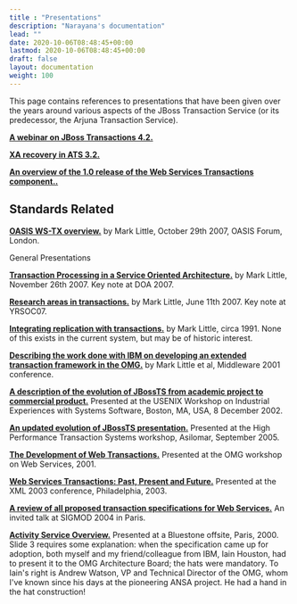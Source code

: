 ```yaml
---
title : "Presentations"
description: "Narayana's documentation"
lead: ""
date: 2020-10-06T08:48:45+00:00
lastmod: 2020-10-06T08:48:45+00:00
draft: false
layout: documentation
weight: 100
---
```

This page contains references to presentations that have been given over
the years around various aspects of the JBoss Transaction Service (or
its predecessor, the Arjuna Transaction Service).

**[A webinar on JBoss Transactions
4.2.](https://downloads.jboss.org/jbosstm/dms/jbosstm/resources/presentations/JBossTSwebinar.pdf)**

**[XA recovery in ATS
3.2.](https://downloads.jboss.org/jbosstm/dms/jbosstm/resources/presentations/XARecoveryIn3_2.pdf)**

**[An overview of the 1.0 release of the Web Services Transactions
component..](https://downloads.jboss.org/jbosstm/dms/jbosstm/resources/presentations/XTSOverview.pdf)**

Standards Related
-----------------

**[OASIS WS-TX
overview.](https://downloads.jboss.org/jbosstm/dms/jbosstm/resources/presentations/OASISForum2007.pdf)**
by Mark Little, October 29th 2007, OASIS Forum, London.

General Presentations

**[Transaction Processing in a Service Oriented
Architecture.](https://downloads.jboss.org/jbosstm/dms/jbosstm/resources/presentations/DOA2007KeyNote.pdf)**
by Mark Little, November 26th 2007. Key note at DOA 2007.

**[Research areas in
transactions.](https://downloads.jboss.org/jbosstm/dms/jbosstm/resources/presentations/YRSOC07.pdf)**
by Mark Little, June 11th 2007. Key note at YRSOC07.

**[Integrating replication with
transactions.](https://downloads.jboss.org/jbosstm/dms/jbosstm/resources/presentations/ArjunaReplication.pdf)**
by Mark Little, circa 1991. None of this exists in the current system,
but may be of historic interest.

**[Describing the work done with IBM on developing an extended
transaction framework in the
OMG.](https://downloads.jboss.org/jbosstm/dms/jbosstm/resources/presentations/Middleware2001.pdf)**
by Mark Little et al, Middleware 2001 conference.

**[A description of the evolution of JBossTS from academic project to
commercial
product.](https://downloads.jboss.org/jbosstm/dms/jbosstm/resources/presentations/WIESS.pdf)**
Presented at the USENIX Workshop on Industrial Experiences with Systems
Software, Boston, MA, USA, 8 December 2002.

**[An updated evolution of JBossTS
presentation.](https://downloads.jboss.org/jbosstm/dms/jbosstm/resources/presentations/EvolutionofArjuna.pdf)**
Presented at the High Performance Transaction Systems workshop,
Asilomar, September 2005.

**[The Development of Web
Transactions.](https://downloads.jboss.org/jbosstm/dms/jbosstm/resources/presentations/OMG-Web-Services-Workshop.pdf)**
Presented at the OMG workshop on Web Services, 2001.

**[Web Services Transactions: Past, Present and
Future.](https://downloads.jboss.org/jbosstm/dms/jbosstm/resources/presentations/XML2003.pdf)**
Presented at the XML 2003 conference, Philadelphia, 2003.

**[A review of all proposed transaction specifications for Web
Services.](https://downloads.jboss.org/jbosstm/dms/jbosstm/resources/presentations/SIGMOD2004.pdf)**
An invited talk at SIGMOD 2004 in Paris.

**[Activity Service
Overview.](https://downloads.jboss.org/jbosstm/dms/jbosstm/resources/presentations/ActivityService.pdf)**
Presented at a Bluestone offsite, Paris, 2000. Slide 3 requires some
explanation: when the specification came up for adoption, both myself
and my friend/colleague from IBM, Iain Houston, had to present it to the
OMG Architecture Board; the hats were mandatory. To Iain\'s right is
Andrew Watson, VP and Technical Director of the OMG, whom I\'ve known
since his days at the pioneering ANSA project. He had a hand in the hat
construction!
